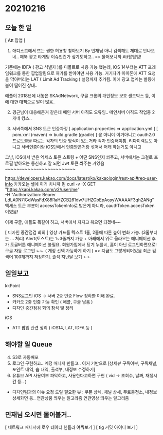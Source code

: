 # 20210216
## 오늘 한 일
[ Att 팝업 ]
1. 애디스콥에서 뜨는 권한 허용창 찾아보기 By 민재님
아니 검색해도 제대로 안나오네.. 페북 광고 타게팅 이슈인건가 싶기도하고..
=> 물어보니까 Att팝업임!

기존에는 IDFA ( 광고 식별자 )를 디폴트로 사용 가능 했는데,
iOS 14부터는 ATT 프레임워크를 통한 팝업알림으로 허가를 받아야만 사용 가능.
거기다가 아이폰에 ATT 요청을 막아버리는 LAT ( Limit Ad Tracking ) 설정까지 추가됨.
이에 광고 업계는 발등에 불이 떨어진 상태..

애플이 2018년에 내놓은 SKAdNetwork, 구글 크롬의 개인정보 보호 샌드박스 등,
이에 대한 대책으로 말이 많음..


2. 경근님이 대응해준거 같은데 메인 서버 아직도 오류임..
메인서버 아직도 작업중 2개네 컹스..


3. 서버쪽에서 SNS 토큰 인증과정
[ application.properties => application.yml ]
[ pom.xml (maven) => build.gradle (gradle) ]
응 아니야
이거아니고
oauth2.0 프로토콜을 따르는 각자의 인증 방식이 있는거라 각자 인증해야함.
리다이렉트도 아니고
서버인증이랑 iOS단에서 인증받은거랑 섞어서 어캐 하는거도 아니고

그냥, iOS에서 받은 엑세스 토큰 스트링 + 어떤 SNS인지 쏴주고,
서버에서는 그걸로 프로필 받아오는 통신하고 잘 되면 Jwt 토큰 쏴주는 거였음~~~~~~~~~~~~~~~~~~~~~~~~~

https://developers.kakao.com/docs/latest/ko/kakaologin/rest-api#req-user-info
카카오는 쉘에 이거 치니까 됨
curl -v -X GET "https://kapi.kakao.com/v2/user/me" \
  -H "Authorization: Bearer LdLA0N7iGdWasFdX88RaHZCB261dw7UHZGbEpAopyWAAAAF3qh2ANg"
엑세스 토큰 부분이 accessTokenInfo로 받은게 아니라, oauthToken.accesToken이였음!

이제 구글, 애플도 똑같이 하고, 서버에서 지지고 볶으면 되겠네~~


[ 디자인 중간점검 회의 ]
영상 카드들 텍스트 1줄, 2줄에 따른 높이 변화 가능. (3줄부터는 ... 처리)
Alert(토스트)는 1~3줄까지 가능 + 아래에서 위로 올라오는 애니메이션 추가
토글버튼 애니메이션 불필요.
회원가입에서 닫기 누를시, 홈이 아닌 로그인화면으로!
구글 자동 로그인 ㄴㄴ ( 계정 선택 가능하게 하기 ) => 지금도 그렇게되어있음
최근 검색어 100개까지 저장하기.
출석 지난달 보기 ㄴㄴ


## 일일보고 
kkPoint
- SNS로그인 iOS -> 서버 2중 인증 Flow 정확한 이해 완료.
- 카카오 2중 인증 가능 확인 ( 애플, 구글 남음 )
- 디자인 중간점검 회의 참석 및 정리

iOS
- ATT 팝업 관련 정리 ( iOS14, LAT, IDFA 등 )


## 해야할 일 Queue
4. S3로 자동배포
5. 로그인 구현하고.. 계정 매니저 만들고.. 이거 기반으로 [상세뷰 구독여부, 구독채널, 포인트 내역, 숍 내역, 출석부, 내정보 수정하기]
6. 유튜브 API 사용여부 파악하고, 사용한다고하면 구현 ( vid -> 조회수, 날짜, 재생시간 등.. )

- 디자인팀과의 이슈
요청 드릴 필요한 뷰 : 쿠폰 상세, 채널 상세, 무료충전소, 내정보 상세화면 등..
연관상품 띄우는 알고리즘
연관영상 띄우는 알고리즘


## 민재님 오시면 물어볼거..
[ 네트워크 매니저에 로우 데이터 핸들러 여쭤보기 ]
[ tig 커밋 아이디 보기 ]
